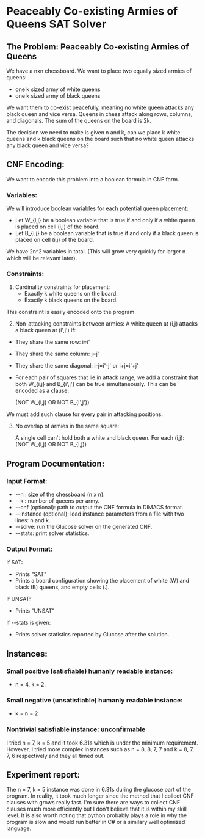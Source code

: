 # Peaceably Co-existing Armies of Queens SAT Solver

## The Problem: Peaceably Co-existing Armies of Queens

We have a nxn chessboard. We want to place two equally sized armies of queens:
- one k sized army of white queens
- one k sized army of black queens

We want them to co-exist peacefully, meaning no white queen attacks any black queen and vice versa. Queens in chess attack along rows, columns, and diagonals. The sum of the queens on the board is 2k.

The decision we need to make is given n and k, can we place k white queens and k black queens on the board such that no white queen attacks any black queen and vice versa?

## CNF Encoding:

We want to encode this problem into a boolean formula in CNF form.

### Variables:

We will introduce boolean variables for each potential queen placement:

- Let W_{i,j} be a boolean variable that is true if and only if a white queen is placed on cell (i,j) of the board.
- Let B_{i,j} be a boolean variable that is true if and only if a black queen is placed on cell (i,j) of the board.

We have 2n^2 variables in total. (This will grow very quickly for larger n which will be relevant later).

### Constraints:

1. Cardinality constraints for placement:
   - Exactly k white queens on the board.
   - Exactly k black queens on the board.

This constraint is easily encoded onto the program

2. Non-attacking constraints between armies:
   A white queen at (i,j) attacks a black queen at (i',j') if:
- They share the same row: i=i'
- They share the same column: j=j'
- They share the same diagonal: i-j=i'-j' or i+j=i'+j'
- 
  For each pair of squares that lie in attack range, we add a constraint that both W_{i,j} and B_{i',j'} can be true simultaneously. This can be encoded as a clause:
  
  (NOT W_{i,j} OR NOT B_{i',j'})
  
We must add such clause for every pair in attacking positions.

3. No overlap of armies in the same square:

   A single cell can't hold both a white and black queen. For each (i,j):
  (NOT W_{i,j} OR NOT B_{i,j})

## Program Documentation:
### Input Format:
- --n <int>: size of the chessboard (n x n).
- --k <int>: number of queens per army.
- --cnf <path> (optional): path to output the CNF formula in DIMACS format.
- --instance <path> (optional): load instance parameters from a file with two lines: n and k.
- --solve: run the Glucose solver on the generated CNF.
- --stats: print solver statistics.

### Output Format:

If SAT:
- Prints "SAT"
- Prints a board configuration showing the placement of white (W) and black (B) queens, and empty cells (.).

If UNSAT:
- Prints "UNSAT"

If --stats is given:
- Prints solver statistics reported by Glucose after the solution.

## Instances:

### Small positive (satisfiable) humanly readable instance:
- n = 4, k = 2.

### Small negative (unsatisfiable) humanly readable instance:
- k = n = 2

### Nontrivial satisfiable instance: unconfirmable
I tried n = 7, k = 5 and it took 6.31s which is under the minimum requirement. However, I tried more complex instances such as n = 8, 8, 7, 7 and k = 8, 7, 7, 6 respectively and they all timed out. 

## Experiment report:

The n = 7, k = 5 instance was done in 6.31s during the glucose part of the program. In reality, it took much longer since the method that I collect CNF clauses with grows really fast. I'm sure there are ways to collect CNF clauses much more efficiently but I don't believe that it is within my skill level. It is also worth noting that python probably plays a role in why the program is slow and would run better in C# or a similary well optimized language.
